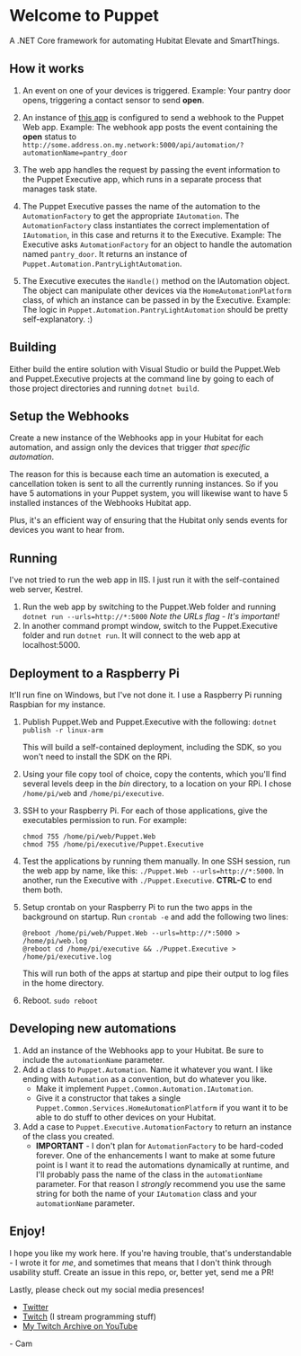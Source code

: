 # Welcome to Puppet

A .NET Core framework for automating Hubitat Elevate and SmartThings.

## How it works

1. An event on one of your devices is triggered. 
    Example: Your pantry door opens, triggering a contact sensor to send **open**.

2. An instance of [this app](https://github.com/CamSoper/Hubitat-CamSoper/tree/master/hubitat-webhooks) is configured to send a webhook to the Puppet Web app.
    Example: The webhook app posts the event containing the **open** status to `http://some.address.on.my.network:5000/api/automation/?automationName=pantry_door`

3. The web app handles the request by passing the event information to the Puppet Executive app, which runs in a separate process that manages task state.

4. The Puppet Executive passes the name of the automation to the `AutomationFactory` to get the appropriate `IAutomation`. The `AutomationFactory` class instantiates the correct implementation of `IAutomation`, in this case and returns it to the Executive.
    Example: The Executive asks `AutomationFactory` for an object to handle the automation named `pantry_door`. It returns an instance of `Puppet.Automation.PantryLightAutomation`.

5. The Executive executes the `Handle()` method on the IAutomation object. The object can manipulate other devices via the `HomeAutomationPlatform` class, of which an instance can be passed in by the Executive.
    Example: The logic in `Puppet.Automation.PantryLightAutomation` should be pretty self-explanatory. :)

## Building

Either build the entire solution with Visual Studio or build the Puppet.Web and Puppet.Executive projects at the command line by going to each of those project directories and running `dotnet build`.

## Setup the Webhooks

Create a new instance of the Webhooks app in your Hubitat for each automation, and assign only the devices that trigger *that specific automation*.

The reason for this is because each time an automation is executed, a cancellation token is sent to all the currently running instances.  So if you have 5 automations in your Puppet system, you will likewise want to have 5 installed instances of the Webhooks Hubitat app.

Plus, it's an efficient way of ensuring that the Hubitat only sends events for devices you want to hear from.

## Running

I've not tried to run the web app in IIS. I just run it with the self-contained web server, Kestrel.

1. Run the web app by switching to the Puppet.Web folder and running `dotnet run --urls=http://*:5000`
    *Note the URLs flag - It's important!*
2. In another command prompt window, switch to the Puppet.Executive folder and run `dotnet run`. It will connect to the web app at localhost:5000.

## Deployment to a Raspberry Pi

It'll run fine on Windows, but I've not done it. I use a Raspberry Pi running Raspbian for my instance.

1. Publish Puppet.Web and Puppet.Executive with the following:
    `dotnet publish -r linux-arm`
    
    This will build a self-contained deployment, including the SDK, so you won't need to install the SDK on the RPi.

2. Using your file copy tool of choice, copy the contents, which you'll find several levels deep in the *bin* directory, to a location on your RPi. I chose `/home/pi/web` and `/home/pi/executive`.

3. SSH to your Raspberry Pi. For each of those applications, give the executables permission to run. For example:
    ```
    chmod 755 /home/pi/web/Puppet.Web
    chmod 755 /home/pi/executive/Puppet.Executive
    ```

4. Test the applications by running them manually. In one SSH session, run the web app by name, like this: `./Puppet.Web --urls=http://*:5000`. In another, run the Executive with `./Puppet.Executive`. **CTRL-C** to end them both.

5. Setup crontab on your Raspberry Pi to run the two apps in the background on startup. Run `crontab -e` and add the following two lines:
    ```
    @reboot /home/pi/web/Puppet.Web --urls=http://*:5000 > /home/pi/web.log
    @reboot cd /home/pi/executive && ./Puppet.Executive > /home/pi/executive.log
    ```

    This will run both of the apps at startup and pipe their output to log files in the home directory.

6. Reboot. `sudo reboot`

## Developing new automations

1. Add an instance of the Webhooks app to your Hubitat. Be sure to include the `automationName` parameter.
2. Add a class to `Puppet.Automation`. Name it whatever you want. I like ending with `Automation` as a convention, but do whatever you like.
    * Make it implement `Puppet.Common.Automation.IAutomation`.
    * Give it a constructor that takes a single `Puppet.Common.Services.HomeAutomationPlatform` if you want it to be able to do stuff to other devices on your Hubitat.
3. Add a case to `Puppet.Executive.AutomationFactory` to return an instance of the class you created.
    * **IMPORTANT** - I don't plan for `AutomationFactory` to be hard-coded forever. One of the enhancements I want to make at some future point is I want it to read the automations dynamically at runtime, and I'll probably pass the name of the class in the `automationName` parameter. For that reason I *strongly* recommend you use the same string for both the name of your `IAutomation` class and your `automationName` parameter.

## Enjoy!

I hope you like my work here. If you're having trouble, that's understandable - I wrote it for *me*, and sometimes that means that I don't think through usability stuff. Create an issue in this repo, or, better yet, send me a PR!

Lastly, please check out my social media presences!

* [Twitter](https://twitter.com/camsoper)
* [Twitch](https://twitch.tv/CamDoesCoolStuff) (I stream programming stuff)
* [My Twitch Archive on YouTube](https://www.youtube.com/playlist?list=PL7390OIw2znaTPK4GGCtRnoJe1scVl5ZT)

\- Cam
